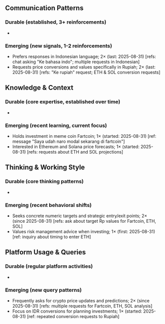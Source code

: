 ## Communication Patterns
### Durable (established, 3+ reinforcements)
- 

### Emerging (new signals, 1-2 reinforcements)
- Prefers responses in Indonesian language; 2× (last: 2025-08-31) [refs: chat asking "Ke bahasa indo"; multiple requests in Indonesian]
- Requests price conversions and values specifically in Rupiah; 2× (last: 2025-08-31) [refs: "Ke rupiah" request; ETH & SOL conversion requests]

## Knowledge & Context
### Durable (core expertise, established over time)
- 

### Emerging (recent learning, current focus)  
- Holds investment in meme coin Fartcoin; 1× (started: 2025-08-31) [ref: message "Saya udah naro modal sekarang di fartcoin"]
- Interested in Ethereum and Solana price forecasts; 1× (started: 2025-08-31) [refs: requests about ETH and SOL projections]

## Thinking & Working Style
### Durable (core thinking patterns)
- 

### Emerging (recent behavioral shifts)
- Seeks concrete numeric targets and strategic entry/exit points; 2× (since 2025-08-31) [refs: ask about target Rp values for Fartcoin, ETH, SOL]
- Values risk management advice when investing; 1× (first: 2025-08-31) [ref: inquiry about timing to enter ETH]

## Platform Usage & Queries
### Durable (regular platform activities)
- 

### Emerging (new query patterns)
- Frequently asks for crypto price updates and predictions; 2× (since 2025-08-31) [refs: multiple requests for Fartcoin, ETH, SOL analysis]
- Focus on IDR conversions for planning investments; 1× (started: 2025-08-31) [ref: repeated conversion requests to Rupiah]